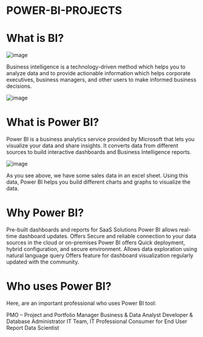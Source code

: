# POWER-BI-PROJECTS

# What is BI?

![image](https://user-images.githubusercontent.com/90493668/151047126-36761fcb-a809-4001-9fad-6df557811d4e.png)


Business intelligence is a technology-driven method which helps you to analyze data and to provide actionable information which helps corporate executives, business managers, and other users to make informed business decisions.

![image](https://user-images.githubusercontent.com/90493668/151047003-f95587b2-6298-45c6-a914-155d6ad44b45.png)

# What is Power BI? 

Power BI is a business analytics service provided by Microsoft that lets you visualize your data and share insights.
It converts data from different sources to build interactive dashboards and Business Intelligence reports.

![image](https://user-images.githubusercontent.com/90493668/148654317-70f96b0c-99bc-4d62-b0ac-f8615952d412.png)

As you see above, we have some sales data in an excel sheet. Using this data, Power BI helps you build different charts and graphs to visualize the data.

# Why Power BI?

Pre-built dashboards and reports for SaaS Solutions
Power BI allows real-time dashboard updates.
Offers Secure and reliable connection to your data sources in the cloud or on-premises
Power BI offers Quick deployment, hybrid configuration, and secure environment.
Allows data exploration using natural language query
Offers feature for dashboard visualization regularly updated with the community.


# Who uses Power BI?

Here, are an important professional who uses Power BI tool:

PMO – Project and Portfolio Manager
Business & Data Analyst
Developer & Database Administrator
IT Team, IT Professional
Consumer for End User Report
Data Scientist
